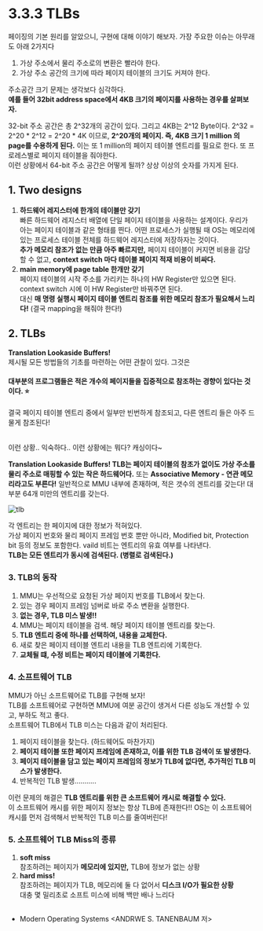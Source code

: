 # 3.3.3 TLBs
페이징의 기본 원리를 알았으니, 구현에 대해 이야기 해보자. 가장 주요한 이슈는 아무래도 아래 2가지다
1. 가상 주소에서 물리 주소로의 변환은 빨라야 한다.
2. 가상 주소 공간의 크기에 따라 페이지 테이블의 크기도 커져야 한다.


주소공간 크기 문제는 생각보다 심각하다.  <br>
**예를 들어 32bit address space에서 4KB 크기의 페이지를 사용하는 경우를 살펴보자.** <br>

32-bit 주소 공간은 총 2^32개의 공간이 있다. 그리고 4KB는 2^12 Byte이다. 2^32 = 2^20 * 2^12 = 2^20 * 4K 이므로, **2^20개의 페이지. 즉, 4KB 크기 1 million 의 page를 수용하게 된다.** 이는 또 1 million의 페이지 테이블 엔트리를 필요로 한다. 또 프로레스별로 페이지 테이블을 줘야한다. <br>
이런 상황에서 64-bit 주소 공간은 어떻게 될까? 상상 이상의 숫자를 가지게 된다.


## 1. Two designs
1. **하드웨어 레지스터에 한개의 테이블만 갖기** <br>
빠른 하드웨어 레지스터 배열에 단일 페이지 테이블을 사용하는 설계이다. 우리가 아는 페이지 테이블과 같은 형태를 띈다. 어떤 프로세스가 실행될 때 OS는 메모리에 있는 프로세스 테이블 전체를 하드웨어 레지스터에 저장하자는 것이다. <br> **추가 메모리 참조가 없는 만큼 아주 빠르지만,** 페이지 테이블이 커지면 비용을 감당할 수 없고, **context switch 마다 테이블 페이지 적재 비용이 비싸다.**
2. **main memory에 page table 한개만 갖기** <br> 
페이지 테이블의 시작 주소를 가리키는 하나의 HW Register만 있으면 된다. context switch 시에 이 HW Register만 바꿔주면 된다. <br> 
대신 **매 명령 실행시 페이지 테이블 엔트리 참조를 위한 메모리 참조가 필요해서 느리다!** (결국 mapping을 해줘야 한다!)

## 2. TLBs
**Translation Lookaside Buffers!** <br>
제시될 모든 방법들의 기초를 마련하는 어떤 관찰이 있다. 그것은 
#### 대부분의 프로그램들은 적은 개수의 페이지들을 집중적으로 참조하는 경향이 있다는 것이다. :star:
결국 페이지 테이블 엔트리 중에서 일부만 빈번하게 참조되고, 다른 엔트리 들은 아주 드물게 참조된다! <br> <br>

이런 상황.. 익숙하다.. 이런 상황에는 뭐다? 캐싱이다~ <br>

**Translation Lookaside Buffers! TLB는 페이지 테이블의 참조가 없이도 가상 주소를 물리 주소로 매핑할 수 있는 작은 하드웨어다.** 또는 **Associative Memory - 연관 메모리라고도 부른다!** 일반적으로 MMU 내부에 존재하며, 적은 갯수의 겐트리를 갖는다! 대부분 64개 미만의 엔트리를 갖는다. <br>

![tlb](https://user-images.githubusercontent.com/71186266/206868261-3aeaa47d-7166-437a-8e62-f343d15f2cd9.png)


각 엔트리는 한 페이지에 대한 정보가 적혀있다. <br>
가상 페이지 번호와 물리 페이지 프레임 번호 뿐만 아니라, Modified bit, Protection bit 등의 정보도 포함한다. vaild 비트는 엔트리의 유효 여부를 나타낸다. <br>
**TLB는 모든 엔트리가 동시에 검색된다. (병렬로 검색된다.)**

### 3. TLB의 동작
1. MMU는 우선적으로 요청된 가상 페이지 번호를 TLB에서 찾는다.
2. 있는 경우 페이지 프레임 넘버로 바로 주소 변환을 실행한다.
3. **없는 경우, TLB 미스 발생!!**
4. MMU는 페이지 테이블을 검색. 해당 페이지 테이블 엔트리를 찾는다.
5. **TLB 엔트리 중에 하나를 선택하여, 내용을 교체한다.**
6. 새로 찾은 페이지 테이블 엔트리 내용을 TLB 엔트리에 기록한다.
7. **교체될 떄, 수정 비트는 페이지 테이블에 기록한다.**  

### 4. 소프트웨어 TLB
MMU가 아닌 소프트웨어로 TLB를 구현해 보자! <br>
TLB를 소프트웨어로 구현하면 MMU에 여분 공간이 생겨서 다른 성능도 개선할 수 있고, 부하도 적고 좋다. <br>
소프트웨어 TLB에서 TLB 미스는 다음과 같이 처리된다. 
1. 페이지 테이블을 찾는다. (하드웨어도 마찬가지)
2. **페이지 테이블 또한 페이지 프레임에 존재하고, 이를 위한 TLB 검색이 또 발생한다.**
3. **페이지 테이블을 담고 있는 페이지 프레임의 정보가 TLB에 없다면, 추가적인 TLB 미스가 발생한다.**
4. 반복적인 TLB 발생...........

이런 문제의 해결은 **TLB 엔트리를 위한 큰 소프트웨어 캐시로 해결할 수 있다.** <br>
이 소프트웨어 캐시를 위한 페이지 정보는 항상 TLB에 존재한다!! OS는 이 소프트웨어 캐시를 먼저 검색해서 반복적인 TLB 미스를 줄여버린다!

### 5. 소프트웨어 TLB Miss의 종류
1. **soft miss** <br> 참조하려는 페이지가 **메모리에 있지만,** TLB에 정보가 없는 상황
2. **hard miss!** <br> 참조하려는 페이지가 TLB, 메모리에 둘 다 없어서 **디스크 I/O가 필요한 상황** <br> 대충 몇 밀리초로 소프트 미스에 비해 백만 배나 느리다


## 
- Modern Operating Systems <ANDRWE S. TANENBAUM 저>

